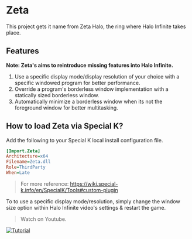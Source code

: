 # Zeta
This project gets it name from Zeta Halo, the ring where Halo Infinite takes place.

## Features
**Note: Zeta's aims to reintroduce missing features into Halo Infinite.**
1. Use a specific display mode/display resolution of your choice with a specific windowed program for better performance.
2. Override a program's borderless window implementation with a statically sized borderless window.
3. Automatically minimize a borderless window when its not the foreground window for better multitasking.

## How to load Zeta via Special K?
Add the following to your Special K local install configuration file.
```ini
[Import.Zeta]
Architecture=x64
Filename=Zeta.dll
Role=ThirdParty
When=Late
```
> For more reference: https://wiki.special-k.info/en/SpecialK/Tools#custom-plugin

To to use a specific display mode/resolution, simply change the window size option within Halo Infinite video's settings & restart the game.         

> Watch on Youtube.

[![Tutorial](https://img.youtube.com/vi/t-Ouup-RdKA/maxresdefault.jpg)](https://youtu.be/t-Ouup-RdKA)